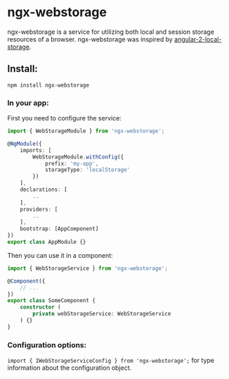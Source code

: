 # ngx-webstorage

ngx-webstorage is a service for utilizing both local and session storage resources of a browser. ngx-webstorage was inspired by [angular-2-local-storage](https://github.com/phenomnomnominal/angular-2-local-storage).

## Install:

`npm install ngx-webstorage`

### In your app:

First you need to configure the service:

```typescript
import { WebStorageModule } from 'ngx-webstorage';

@NgModule({
    imports: [
        WebStorageModule.withConfig({
            prefix: 'my-app',
            storageType: 'localStorage'
        })
    ],
    declarations: [
        ..
    ],
    providers: [
        ..
    ],
    bootstrap: [AppComponent]
})
export class AppModule {}
```

Then you can use it in a component:

```typescript
import { WebStorageService } from 'ngx-webstorage';

@Component({
    // ...
})
export class SomeComponent {
    constructor (
        private webStorageService: WebStorageService
    ) {}
}

```

### Configuration options:

`import { IWebStorageServiceConfig } from 'ngx-webstorage';` for type information about the configuration object.
